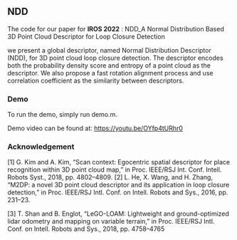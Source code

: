 ## NDD

The code for our paper for  **IROS 2022**  : NDD_A Normal Distribution Based 3D Point Cloud Descriptor for Loop Closure Detection

we present a global descriptor, named Normal Distribution Descriptor (NDD), for 3D point cloud loop closure detection. The descriptor encodes both the probability density score and entropy of a point cloud as the descriptor. We also propose a fast rotation alignment process and use correlation coefficient as the similarity between descriptors. 

### Demo

To run the demo, simply run demo.m.

Demo video can be found at: https://youtu.be/OYfp4tURhr0

### Acknowledgement

[1] G. Kim and A. Kim, “Scan context: Egocentric spatial descriptor for place recognition within 3D point cloud map,” in Proc. IEEE/RSJ Int. Conf. Intell. Robots Syst., 2018, pp. 4802–4809.
[2] L. He, X. Wang, and H. Zhang, “M2DP: a novel 3D point cloud descriptor and its application in loop closure detection,” in Proc. IEEE/RSJ Intl. Conf. on Intell. Robots and Sys., 2016, pp. 231–23.

[3] T. Shan and B. Englot, “LeGO-LOAM: Lightweight and ground-optimized lidar odometry and mapping on variable terrain,” in Proc. IEEE/RSJ Intl. Conf. on Intell. Robots and Sys., 2018, pp. 4758–4765